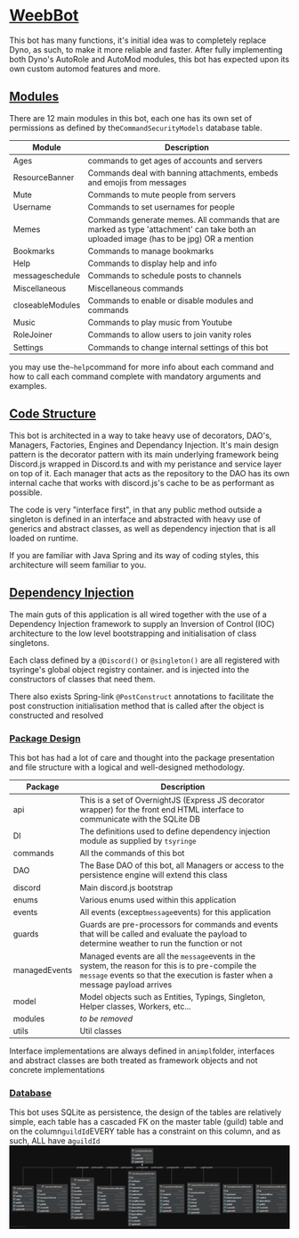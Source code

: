 # <ins>WeebBot</ins>

This bot has many functions, it's initial idea was to completely replace Dyno, as such, to make it more reliable and
faster. After fully implementing both Dyno's AutoRole and AutoMod modules, this bot has expected upon its own custom
automod features and more.

## <ins>Modules</ins>

There are 12 main modules in this bot, each one has its own set of permissions as defined by the`CommandSecurityModels`
database table.

| Module | Description |
| --- | ----------- |
| Ages | commands to get ages of accounts and servers |
| ResourceBanner | Commands deal with banning attachments, embeds and emojis from messages |
| Mute | Commands to mute people from servers |
| Username | Commands to set usernames for people|
| Memes | Commands generate memes. All commands that are marked as type 'attachment' can take both an uploaded image (has to be jpg) OR a mention |
| Bookmarks | Commands to manage bookmarks |
| Help | Commands to display help and info |
| messageschedule | Commands to schedule posts to channels|
| Miscellaneous | Miscellaneous commands |
| closeableModules | Commands to enable or disable modules and commands |
| Music | Commands to play music from Youtube |
| RoleJoiner | Commands to allow users to join vanity roles|
| Settings | Commands to change internal settings of this bot |

you may use the`~help`command for more info about each command and how to call each command complete with mandatory
arguments and examples.

## <ins>Code Structure</ins>

This bot is architected in a way to take heavy use of decorators, DAO's, Managers, Factories, Engines and Dependancy
Injection. It's main design pattern is the decorator pattern with its main underlying framework being Discord.js wrapped
in Discord.ts and with my peristance and service layer on top of it. Each manager that acts as the repository to the DAO
has its own internal cache that works with discord.js's cache to be as performant as possible.

The code is very "interface first", in that any public method outside a singleton is defined in an interface and
abstracted with heavy use of generics and abstract classes, as well as dependency injection that is all loaded on
runtime.

If you are familiar with Java Spring and its way of coding styles, this architecture will seem familiar to you.

## <ins>Dependency Injection</ins>

The main guts of this application is all wired together with the use of a Dependency Injection framework to supply an
Inversion of Control (IOC) architecture to the low level bootstrapping and initialisation of class singletons.

Each class defined by a `@Discord()` or `@singleton()` are all registered with tsyringe's global object registry
container. and is injected into the constructors of classes that need them.

There also exists Spring-link `@PostConstruct` annotations to facilitate the post construction initialisation method
that is called after the object is constructed and resolved

### <ins>Package Design</ins>

This bot has had a lot of care and thought into the package presentation and file structure with a logical and
well-designed methodology.

| Package | Description |
| --- | ----------- |
| api | This is a set of OvernightJS (Express JS decorator wrapper) for the front end HTML interface to communicate with the SQLite DB |
| DI | The definitions used to define dependency injection module as supplied by `tsyringe` |
| commands | All the commands of this bot |
| DAO | The Base DAO of this bot, all Managers or access to the persistence engine will extend this class |
| discord | Main discord.js bootstrap |
| enums | Various enums used within this application |
| events | All events (except`message`events) for this application |
| guards | Guards are pre-processors for commands and events that will be called and evaluate the payload to determine weather to run the function or not |
| managedEvents | Managed events are all the `message`events in the system, the reason for this is to pre-compile the `message` events so that the execution is faster when a message payload arrives |
| model | Model objects such as Entities, Typings, Singleton, Helper classes, Workers, etc...|
| modules | _to be removed_ |
| utils | Util classes |

Interface implementations are always defined in an`impl`folder, interfaces and abstract classes are both treated as
framework objects and not concrete implementations

### <ins>Database</ins>

This bot uses SQLite as persistence, the design of the tables are relatively simple, each table has a cascaded FK on the
master table (guild) table and on the column`guildId`EVERY table has a constraint on this column, and as such, ALL have
a`guildId`
![WeebBotDBUML](./readmeStore/WeebBotDBUML.png "Database design example")

